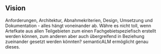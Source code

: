 
## Vision
Anforderungen, Architektur, Abnahmekriterien, Design, Umsetzung und Dokumentation - alles hängt voneinander ab.
Währe es nicht toll, wenn Artefkate aus allen Teilgebieten zum einen Fachgebietspeziefisch erstellt werden können, zum anderen aber auch übergreifend in Beziehung zueinander gesetzt werden könnten?
semanticALM ermöglicht genau dieses.